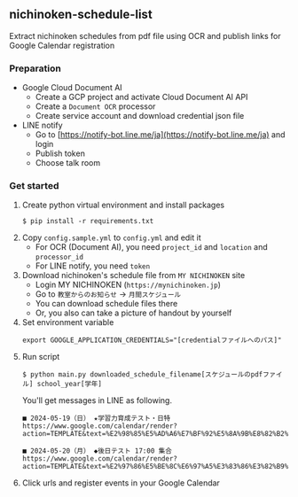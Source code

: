 ## nichinoken-schedule-list

Extract nichinoken schedules from pdf file using OCR and publish links for Google Calendar registration

### Preparation

- Google Cloud Document AI
    - Create a GCP project and activate Cloud Document AI API
    - Create a `Document OCR` processor
    - Create service account and download credential json file
- LINE notify
    - Go to [https://notify-bot.line.me/ja](https://notify-bot.line.me/ja) and login
    - Publish token
    - Choose talk room

### Get started

1. Create python virtual environment and install packages
    ```
    $ pip install -r requirements.txt
    ```
1. Copy `config.sample.yml` to `config.yml` and edit it
    - For OCR (Document AI), you need `project_id` and `location` and `processor_id` 
    - For LINE notify, you need `token`
1. Download nichinoken's schedule file from `MY NICHINOKEN` site
    - Login MY NICHINOKEN (`https://mynichinoken.jp`)
    - Go to `教室からのお知らせ` → `月間スケジュール`
    - You can download schedule files there
    - Or, you also can take a picture of handout by yourself
1. Set environment variable
    ```
    export GOOGLE_APPLICATION_CREDENTIALS="[credentialファイルへのパス]"
    ```
1. Run script
    ```
    $ python main.py downloaded_schedule_filename[スケジュールのpdfファイル] school_year[学年]
    ```
    You'll get messages in LINE as following.
    ```
    ■ 2024-05-19（日） ★学習力育成テスト・日特
    https://www.google.com/calendar/render?action=TEMPLATE&text=%E2%98%85%E5%AD%A6%E7%BF%92%E5%8A%9B%E8%82%B2%E6%88%90%E3%83%86%E3%82%B9%E3%83%88%E3%83%BB%E6%97%A5%E7%89%B9&details=&dates=20240519/20240519&sf=true&output=xml

    ■ 2024-05-20（月） ◆後日テスト 17:00 集合
    https://www.google.com/calendar/render?action=TEMPLATE&text=%E2%97%86%E5%BE%8C%E6%97%A5%E3%83%86%E3%82%B9%E3%83%88%2017%3A00%20%E9%9B%86%E5%90%88&details=&dates=20240520/20240520&sf=true&output=xml
    ```
1. Click urls and register events in your Google Calendar
